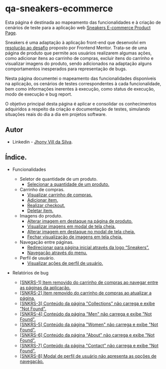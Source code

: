 # qa-sneakers-ecommerce

Esta página é destinada ao mapeamento das funcionalidades e à criação de cenários de teste para a aplicação web [Sneakers E-commerce Product Page](jvs-sneakers-product-page.netlify.app).

Sneakers é uma adaptação à aplicação front-end que desenvolvi em [resolução ao desafio](https://github.com/jhonyvill/sneakers-ecommerce) proposto por Frontend Mentor. Trata-se de uma página de produto que permite aos usuários realizarem algumas ações, como adicionar itens ao carrinho de compras, excluir itens do carrinho e visualizar imagens do produto, sendo adicionados na adaptação alguns comportamentos inesperados para representação de bugs.

Nesta página documentei o mapeamento das funcionalidades disponíveis na aplicação, os cenários de testes correspondentes à cada funcionalidade, bem como informações inerentes à execução, como status de execução, modo de execução e bug report. 

O objetivo principal desta página é aplicar e consolidar os conhecimentos adquiridos a respeito da criação e documentação de testes, simulando situações reais do dia a dia em projetos software.

## Autor

- Linkedin - [Jhony Vill da Silva](www.linkedin.com/in/jhonyvill).

## Índice.

- Funcionalidades
    - Seletor de quantidade de um produto.
        - [Selecionar a quantidade de um produto.](./features/01-select-quantity-item.md)
    - Carrinho de compras.
        - [Visualizar carrinho de compras.](./features/02-view-cart.md)
        - [Adicionar item.](./features/03-add-item-cart.md)
        - [Realizar checkout.](./features/04-checkout-cart.md)
        - [Deletar item.](./features/05-remove-item-cart.md)
    - Imagens do produto.
        - [Alterar imagem em destaque na página de produto.](./features/06-change-featured-image.md)
        - [Visualizar imagens em modal de tela cheia.](./features/07-view-images-modal.md)
        - [Alterar imagem em destaque no modal de tela cheia.](./features/08-change-image-modal.md)
        - [Fechar visualização de imagens em tela cheia.](./features/09-close-images-modal.md)
    - Navegação entre páginas.
        - [Redirecionar para página inicial através da logo “Sneakers”.](./features/10-redirect-homepage-logo.md)
        - [Navegação através do menu.](./features/11-menu-navigate.md)
    - Perfil de usuário.
        - [Visualizar ações de perfil de usuário.](./features/12-view-user-profile-actions.md)

- Relatórios de bug
    - [[SNKRS-1] Item removido do carrinho de compras ao navegar entre as páginas da aplicação.](./bugs/snkrs-1/snkrs-1.md)
    - [[SNKRS-2] Item removido do carrinho de compras ao atualizar a página.](./bugs/snkrs-2/snkrs-2.md)
    - [[SNKRS-3] Conteúdo da página "Collections" não carrega e exibe "Not Found".](./bugs/snkrs-3/snkrs-3.md)
    - [[SNKRS-4] Conteúdo da página "Men" não carrega e exibe "Not Found".](./bugs/snkrs-4/snkrs-4.md)
    - [[SNKRS-5] Conteúdo da página "Women" não carrega e exibe "Not Found".](./bugs/snkrs-5/snkrs-5.md)
    - [[SNKRS-6] Conteúdo da página "About" não carrega e exibe "Not Found".](./bugs/snkrs-6/snkrs-6.md)
    - [[SNKRS-7] Conteúdo da página "Contact" não carrega e exibe "Not Found".](./bugs/snkrs-7/snkrs-7.md)
    - [[SNKRS-8] Modal de perfil de usuário não apresenta as opções de navegação.](./bugs/snkrs-8/snkrs-8.md)